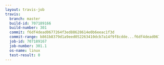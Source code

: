 ```yaml
---
layout: travis-job
travis:
  branch: master
  build-id: 707189166
  build-number: 301
  commit: f6df4dead0677264f3ed88628614e0b6eeac1f3d
  commit-range: b861b8379d1a9eed052263410dcb7a14f9f8cdde...f6df4dead0677264f3ed88628614e0b6eeac1f3d
  job-id: 707189167
  job-number: 301.1
  os-name: linux
  test-result: 0
---
```

